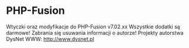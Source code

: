 PHP-Fusion
==========
Wtyczki oraz modyfikacje do PHP-Fusion v7.02.xx
Wszystkie dodatki są darmowe! Zabrania się usuwania informacji o autorze!
Projekty autorstwa DysNet
WWW: http://www.dysnet.pl